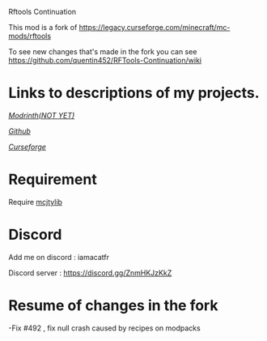 Rftools Continuation

This mod is a fork of https://legacy.curseforge.com/minecraft/mc-mods/rftools

To see new changes that's made in the fork you can see https://github.com/quentin452/RFTools-Continuation/wiki

# Links to descriptions of my projects.

[*Modrinth(NOT YET)*]()

[*Github*](https://github.com/quentin452/RFTools-Continuation)

[*Curseforge*](https://legacy.curseforge.com/minecraft/mc-mods/rftools-continuation)

# Requirement

Require [mcjtylib](https://legacy.curseforge.com/minecraft/mc-mods/mcjtylib)

# Discord

Add me on discord : iamacatfr

Discord server : https://discord.gg/ZnmHKJzKkZ

# Resume of changes in the fork

-Fix #492 , fix null crash caused by recipes on modpacks
